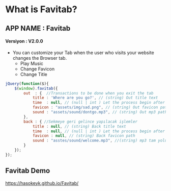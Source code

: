 # What is Favitab?

## APP NAME : Favitab
#### Versiyon : V2.0.0


* You can customize your Tab when the user who visits your website changes the Browser tab.
 	* Play Music
 	* Change Favicon
 	* Change Title

```javascript
jQuery(function($){
    $(window).favitab({
        out  : {  //Transactions to be done when you exit the tab
            title : 'Where are you go?', // (string) Out title text
            time  : null, // (null | int ) Let the process begin after a few seconds.
            favicon : "assets/img/sad.png", // (string) Out favicon path
            sound : "assets/sound/dontgo.mp3", // (string) Out mp3 path
        },
        back : { //Sekmeye geri gelince yapılacak işlemler
            title : null, // (string) Back title text
            time  : null, // (null | int ) Let the process begin after a few seconds.
            favicon : null, // (string) Back favicon path
            sound : "asstes/sound/welcome.mp3", //(string) mp3 tam yolu
        }
    });
});
```

## Favitab Demo
https://hasokeyk.github.io/Favitab/
